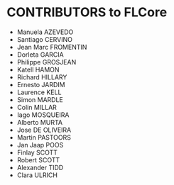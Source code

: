 # CONTRIBUTORS to FLCore

- Manuela AZEVEDO
- Santiago CERVINO
- Jean Marc FROMENTIN
- Dorleta GARCIA
- Philippe GROSJEAN
- Katell HAMON
- Richard HILLARY
- Ernesto JARDIM
- Laurence KELL
- Simon MARDLE
- Colin MILLAR
- Iago MOSQUEIRA
- Alberto MURTA
- Jose DE OLIVEIRA
- Martin PASTOORS
- Jan Jaap POOS
- Finlay SCOTT
- Robert SCOTT
- Alexander TIDD
- Clara ULRICH
